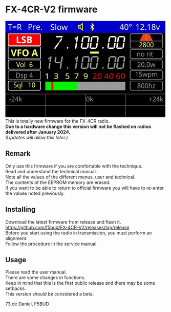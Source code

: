 # FX-4CR-V2 firmware
![Screenshot of the main radio](notes/ScreenSSB.jpg)<br>
This is totally new firmware for the FX-4CR radio.<br>
**Due to a hardware change this version will not be flashed on radios delivered after January 2024.**<br>
*(Updates will allow this later.)*

## Remark
Only use this firmware if you are comfortable with the technique.<br>
Read and understand the technical manual.<br>
Note all the values of the different menus, user and technical.<br>
The contents of the EEPROM memory are erased.<br>
If you want to be able to return to official firmware you will have to re-enter the values noted previously.

## Installing
Download the latest firmware from release and flash it.<br>
https://github.com/f5bud/FX-4CR-V2/releases/tag/release<br>
Before you start using the radio in transmission, you must perform an alignment.<br>
Follow the procedure in the service manual.

## Usage
Please read the user manual.<br>
There are some changes in functions.<br>
Keep in mind that this is the first public release and there may be some setbacks.<br>
This version should be considered a beta.

73 de Daniel, F5BUD
